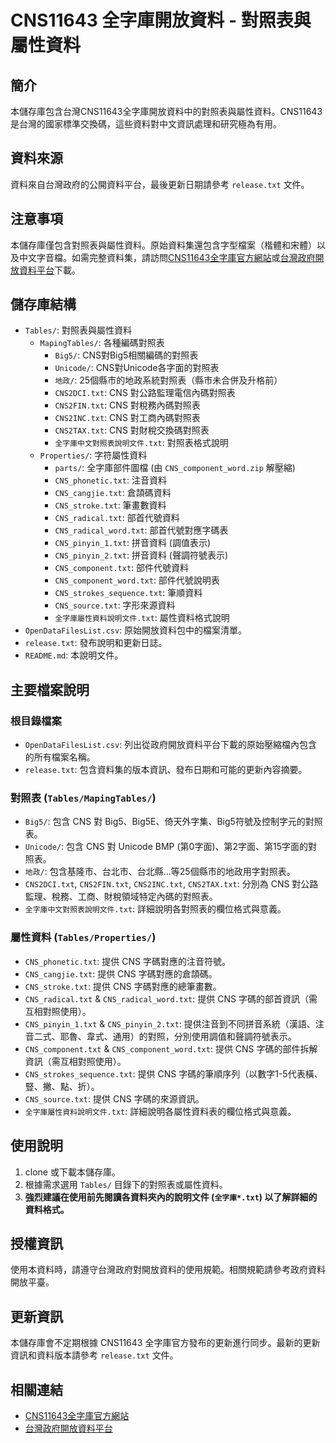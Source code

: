 # CNS11643 全字庫開放資料 - 對照表與屬性資料

## 簡介
本儲存庫包含台灣CNS11643全字庫開放資料中的對照表與屬性資料。CNS11643是台灣的國家標準交換碼，這些資料對中文資訊處理和研究極為有用。

## 資料來源
資料來自台灣政府的公開資料平台，最後更新日期請參考 `release.txt` 文件。

## 注意事項
本儲存庫僅包含對照表與屬性資料。原始資料集還包含字型檔案（楷體和宋體）以及中文字音檔。如需完整資料集，請訪問[CNS11643全字庫官方網站](https://www.cns11643.gov.tw/)或[台灣政府開放資料平台](https://data.gov.tw/)下載。

## 儲存庫結構
- `Tables/`: 對照表與屬性資料
  - `MapingTables/`: 各種編碼對照表
    - `Big5/`: CNS對Big5相關編碼的對照表
    - `Unicode/`: CNS對Unicode各字面的對照表
    - `地政/`: 25個縣市的地政系統對照表（縣市未合併及升格前）
    - `CNS2DCI.txt`: CNS 對公路監理電信內碼對照表
    - `CNS2FIN.txt`: CNS 對稅務內碼對照表
    - `CNS2INC.txt`: CNS 對工商內碼對照表
    - `CNS2TAX.txt`: CNS 對財稅交換碼對照表
    - `全字庫中文對照表說明文件.txt`: 對照表格式說明
  - `Properties/`: 字符屬性資料
    - `parts/`: 全字庫部件圖檔 (由 `CNS_component_word.zip` 解壓縮)
    - `CNS_phonetic.txt`: 注音資料
    - `CNS_cangjie.txt`: 倉頡碼資料
    - `CNS_stroke.txt`: 筆畫數資料
    - `CNS_radical.txt`: 部首代號資料
    - `CNS_radical_word.txt`: 部首代號對應字碼表
    - `CNS_pinyin_1.txt`: 拼音資料 (調值表示)
    - `CNS_pinyin_2.txt`: 拼音資料 (聲調符號表示)
    - `CNS_component.txt`: 部件代號資料
    - `CNS_component_word.txt`: 部件代號說明表
    - `CNS_strokes_sequence.txt`: 筆順資料
    - `CNS_source.txt`: 字形來源資料
    - `全字庫屬性資料說明文件.txt`: 屬性資料格式說明
- `OpenDataFilesList.csv`: 原始開放資料包中的檔案清單。
- `release.txt`: 發布說明和更新日誌。
- `README.md`: 本說明文件。

## 主要檔案說明

### 根目錄檔案
- `OpenDataFilesList.csv`: 列出從政府開放資料平台下載的原始壓縮檔內包含的所有檔案名稱。
- `release.txt`: 包含資料集的版本資訊、發布日期和可能的更新內容摘要。

### 對照表 (`Tables/MapingTables/`)
- `Big5/`: 包含 CNS 對 Big5、Big5E、倚天外字集、Big5符號及控制字元的對照表。
- `Unicode/`: 包含 CNS 對 Unicode BMP (第0字面)、第2字面、第15字面的對照表。
- `地政/`: 包含基隆市、台北市、台北縣...等25個縣市的地政用字對照表。
- `CNS2DCI.txt`, `CNS2FIN.txt`, `CNS2INC.txt`, `CNS2TAX.txt`: 分別為 CNS 對公路監理、稅務、工商、財稅領域特定內碼的對照表。
- `全字庫中文對照表說明文件.txt`: 詳細說明各對照表的欄位格式與意義。

### 屬性資料 (`Tables/Properties/`)
- `CNS_phonetic.txt`: 提供 CNS 字碼對應的注音符號。
- `CNS_cangjie.txt`: 提供 CNS 字碼對應的倉頡碼。
- `CNS_stroke.txt`: 提供 CNS 字碼對應的總筆畫數。
- `CNS_radical.txt` & `CNS_radical_word.txt`: 提供 CNS 字碼的部首資訊（需互相對照使用）。
- `CNS_pinyin_1.txt` & `CNS_pinyin_2.txt`: 提供注音到不同拼音系統（漢語、注音二式、耶魯、韋式、通用）的對照，分別使用調值和聲調符號表示。
- `CNS_component.txt` & `CNS_component_word.txt`: 提供 CNS 字碼的部件拆解資訊（需互相對照使用）。
- `CNS_strokes_sequence.txt`: 提供 CNS 字碼的筆順序列（以數字1-5代表橫、豎、撇、點、折）。
- `CNS_source.txt`: 提供 CNS 字碼的來源資訊。
- `全字庫屬性資料說明文件.txt`: 詳細說明各屬性資料表的欄位格式與意義。

## 使用說明
1. clone 或下載本儲存庫。
2. 根據需求選用 `Tables/` 目錄下的對照表或屬性資料。
3. **強烈建議在使用前先閱讀各資料夾內的說明文件 (`全字庫*.txt`) 以了解詳細的資料格式。**

## 授權資訊
使用本資料時，請遵守台灣政府對開放資料的使用規範。相關規範請參考政府資料開放平臺。

## 更新資訊
本儲存庫會不定期根據 CNS11643 全字庫官方發布的更新進行同步。最新的更新資訊和資料版本請參考 `release.txt` 文件。

## 相關連結
- [CNS11643全字庫官方網站](https://www.cns11643.gov.tw/)
- [台灣政府開放資料平台](https://data.gov.tw/)
